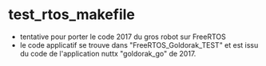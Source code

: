 # test_rtos_makefile
* tentative pour porter le code 2017 du gros robot sur FreeRTOS
* le code applicatif se trouve dans "FreeRTOS_Goldorak_TEST" et est issu du code de l'application nuttx "goldorak_go" de 2017.

